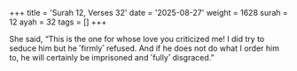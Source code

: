 +++
title = 'Surah 12, Verses 32'
date = '2025-08-27'
weight = 1628
surah = 12
ayah = 32
tags = []
+++

She said, “This is the one for whose love you criticized me! I did try to seduce him but he ˹firmly˺ refused. And if he does not do what I order him to, he will certainly be imprisoned and ˹fully˺ disgraced.” 